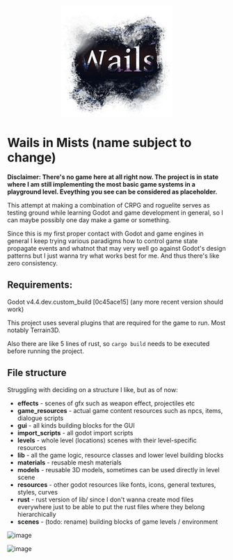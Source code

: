 <p align="center">
    <img src="https://github.com/meelkor/wails-in-mists/blob/master/resources/logo/wails_transparent_1024.png?raw=true" width=256>
</p>

# Wails in Mists (name subject to change)

**Disclaimer: There's no game here at all right now. The project is in state where I am still implementing the most basic game systems in a playground level. Eveything you see can be considered as placeholder.**

This attempt at making a combination of CRPG and roguelite serves as testing ground while learning Godot and game development in general, so I can maybe possibly one day make a game or something.

Since this is my first proper contact with Godot and game engines in general I keep trying various paradigms how to control game state propagate events and whatnot that may very well go against Godot's design patterns but I just wanna try what works best for me. And thus there's like zero consistency.

## Requirements:

Godot v4.4.dev.custom_build [0c45ace15] (any more recent version should work)

This project uses several plugins that are required for the game to run. Most notably Terrain3D.

Also there are like 5 lines of rust, so `cargo build` needs to be executed before running the project.

## File structure

Struggling with deciding on a structure I like, but as of now:

* **effects** - scenes of gfx such as weapon effect, projectiles etc
* **game_resources** - actual game content resources such as npcs, items, dialogue scripts
* **gui** - all kinds building blocks for the GUI
* **import_scripts** - all godot import scripts
* **levels** - whole level (locations) scenes with their level-specific resources
* **lib** - all the game logic, resource classes and lower level building blocks
* **materials** - reusable mesh materials
* **models** - reusable 3D models, sometimes can be used directly in level scene
* **resources** - other godot resources like fonts, icons, general textures, styles, curves
* **rust** - rust version of lib/ since I don't wanna create mod files everywhere just to be able to put the rust files where they belong hierarchically
* **scenes** - (todo: rename) building blocks of game levels / environment

![image](https://github.com/user-attachments/assets/62de7ce5-5b8a-4494-9a5e-e5aacdfa1118)

![image](https://github.com/user-attachments/assets/addb8ff5-4d9b-47ba-a705-9c53b52efffb)
